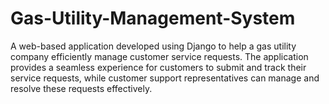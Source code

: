 # Gas-Utility-Management-System
A web-based application developed using Django to help a gas utility company efficiently manage customer service requests. The application provides a seamless experience for customers to submit and track their service requests, while customer support representatives can manage and resolve these requests effectively.
